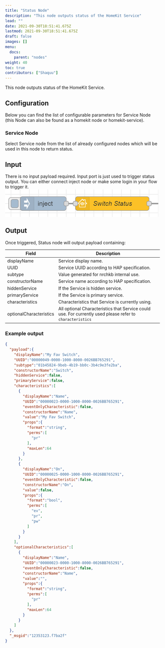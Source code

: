 ```yaml
---
title: "Status Node"
description: "This node outputs status of the HomeKit Service"
lead: ""
date: 2021-09-30T18:51:41.675Z
lastmod: 2021-09-30T18:51:41.675Z
draft: false
images: []
menu:
  docs:
    parent: "nodes"
weight: 40
toc: true
contributors: ["Shaquu"]
---
```


This node outputs status of the HomeKit Service.

## Configuration

Below you can find the list of configurable parameters for Service Node (this Node can also be found as a homekit node or homekit-service).

### Service Node

Select Service node from the list of already configured nodes which will be used in this node to return status.

## Input

There is no input payload required.
Input port is just used to trigger status output.
You can either connect inject node or make some login in your flow to trigger it.
![Inject node trigger](input-inject-node.png)

## Output

Once triggered, Status node will output payload containing:

| Field | Description |
|---|---|
| displayName | Service display name. |
| UUID | Service UUID according to HAP specification. |
| subtype | Value generated for nrchkb internal use. |
| constructorName | Service name according to HAP specification. |
| hiddenService | If the Service is hidden service. |
| primaryService | If the Service is primary service. |
| characteristics | Characteristics that Service is currently using. |
| optionalCharacteristics | All optional Characteristics that Service could use. For currently used please refer to `characteristics` |

### Example output

```json
{
  "payload":{
    "displayName":"My Fav Switch",
    "UUID":"00000049-0000-1000-8000-0026BB765291",
    "subtype":"01b45824-9beb-4b19-bb0c-3b4c9e3fe2ba",
    "constructorName":"Switch",
    "hiddenService":false,
    "primaryService":false,
    "characteristics":[
      {
        "displayName":"Name",
        "UUID":"00000023-0000-1000-8000-0026BB765291",
        "eventOnlyCharacteristic":false,
        "constructorName":"Name",
        "value":"My Fav Switch",
        "props":{
          "format":"string",
          "perms":[
            "pr"
          ],
          "maxLen":64
        }
      },
      {
        "displayName":"On",
        "UUID":"00000025-0000-1000-8000-0026BB765291",
        "eventOnlyCharacteristic":false,
        "constructorName":"On",
        "value":false,
        "props":{
          "format":"bool",
          "perms":[
            "ev",
            "pr",
            "pw"
          ]
        }
      }
    ],
    "optionalCharacteristics":[
      {
        "displayName":"Name",
        "UUID":"00000023-0000-1000-8000-0026BB765291",
        "eventOnlyCharacteristic":false,
        "constructorName":"Name",
        "value":"",
        "props":{
          "format":"string",
          "perms":[
            "pr"
          ],
          "maxLen":64
        }
      }
    ]
  },
  "_msgid":"12353123.f7ba2f"
}
```
